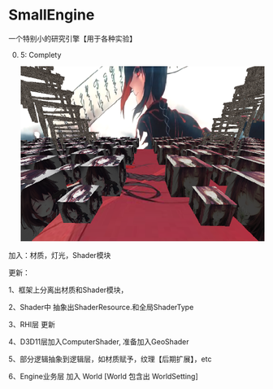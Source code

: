 # SmallEngine

一个特别小的研究引擎【用于各种实验】

0. 5:   Complety

   ![](.\DOCContent\Capt_RenderFrameWork_1-1_Com.PNG)

加入：材质，灯光，Shader模块

更新：

1、框架上分离出材质和Shader模块，

2、Shader中 抽象出ShaderResource.和全局ShaderType

3、RHI层 更新

4、D3D11层加入ComputerShader, 准备加入GeoShader

5、部分逻辑抽象到逻辑层，如材质赋予，纹理【后期扩展】，etc 

6、Engine业务层 加入 World  [World 包含出 WorldSetting]

